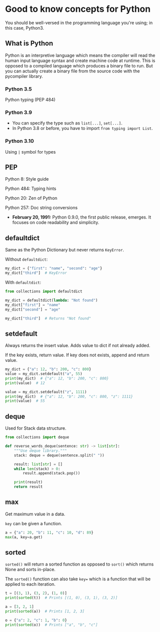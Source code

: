 # Good to know concepts for Python

You should be well-versed in the programming language you're using; in this
case, Python3.

## What is Python

Python is an interpretive language which means the compiler will read the human
input language syntax and create machine code at runtime. This is opposed to a
compiled language which produces a binary file to run. But you can actually
create a binary file from the source code with the pycompiler library.

### Python 3.5

Python typing (PEP 484)

### Python 3.9

- You can specify the type such as `list[...]`, `set[...]`.
- In Python 3.8 or before, you have to import `from typing import List`.

### Python 3.10

Using `|` symbol for types

## PEP

Python 8: Style guide

Python 484: Typing hints

Python 20: Zen of Python

Python 257: Doc string conversions

- **February 20, 1991:** Python 0.9.0, the first public release, emerges. It
  focuses on code readability and simplicity.

## defaultdict

Same as the Python Dictionary but never returns `KeyError`.

Without `defaultdict`:

```python
my_dict = {"first": "name", "second": "age"}
my_dict["third"]  # KeyError
```

With `defaultdict`:

```python
from collections import defaultdict

my_dict = defaultdict(lambda: "Not found")
my_dict["first"] = "name"
my_dict["second"] = "age"

my_dict["third"]  # Returns "Not found"
```

## setdefault

Always returns the insert value. Adds value to dict if not already added.

If the key exists, return value. If key does not exists, append and return
value.

```python
my_dict = {"a": 12, "b": 200, "c": 800}
value = my_dict.setdefault("a", 55)
print(my_dict)  # {"a": 12, "b": 200, "c": 800}
print(value)  # 12

value = my_dict.setdefault("z", 1111)
print(my_dict)  # {"a": 12, "b": 200, "c": 800, "z": 1111}
print(value)  # 55
```

## deque

Used for Stack data structure.

```python
from collections import deque

def reverse_words_deque(sentence: str) -> list[str]:
    """Use deque library."""
    stack: deque = deque(sentence.split(" "))

    result: list[str] = []
    while len(stack) > 0:
        result.append(stack.pop())

    print(result)
    return result
```

## max

Get maximum value in a data.

`key` can be given a function.

```python
a = {"a": 20, "b": 11, "c": 10, "d": 89}
max(a, key=a.get)
```

## sorted

`sorted()` will return a sorted function as opposed to `sort()` which returns
None and sorts in-place.

The `sorted()` function can also take `key=` which is a function that will be
applied to each iteration.

```python
t = [(3, 1), (3, 2), (1, 0)]
print(sorted(t))  # Prints [(1, 0), (3, 1), (3, 2)]

a = [3, 2, 1]
print(sorted(a))  # Prints [1, 2, 3]

o = {"a": 2, "c": 1, "b": 0}
print(sorted(o))  # Prints ["a", "b", "c"]
```
